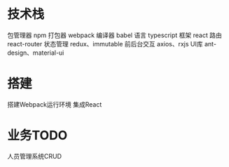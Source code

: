 # 技术栈
  包管理器 npm
  打包器 webpack
  编译器 babel
  语言 typescript
  框架 react
  路由 react-router
  状态管理 redux、immutable
  前后台交互 axios、rxjs
  UI库 ant-design、material-ui

# 搭建
  搭建Webpack运行环境
  集成React

# 业务TODO
人员管理系统CRUD

